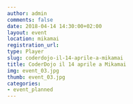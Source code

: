 ```yaml
---
author: admin
comments: false
date: 2018-04-14 14:30:00+02:00
layout: event
location: mikamai
registration_url:
type: Player
slug: coderdojo-il-14-aprile-a-mikamai
title: CoderDojo il 14 aprile a Mikamai
img: event_03.jpg
thumb: event_03.jpg
categories:
- event_planned
---
```

